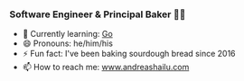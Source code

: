 ### Software Engineer & Principal Baker 👋🏾

- 🌱 Currently learning: [Go](https://go.dev)
- 😄 Pronouns: he/him/his
- ⚡️ Fun fact: I've been baking sourdough bread since 2016
- 📫 How to reach me: www.andreashailu.com

<!--
**hailuand/hailuand** is a ✨ _special_ ✨ repository because its `README.md` (this file) appears on your GitHub profile.

Here are some ideas to get you started:

- 🔭 I’m currently working on ...
- 🌱 I’m currently learning ...
- 👯 I’m looking to collaborate on ...
- 🤔 I’m looking for help with ...
- 💬 Ask me about ...
- 📫 How to reach me: ...
- 😄 Pronouns: ...
- ⚡ Fun fact: ...
-->
